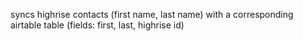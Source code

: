 syncs highrise contacts (first name, last name) with a corresponding airtable table (fields: first, last, highrise id)
